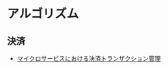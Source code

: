 # アルゴリズム

## 決済

- [マイクロサービスにおける決済トランザクション管理](https://engineering.mercari.com/blog/entry/2019-06-07-155849/)
